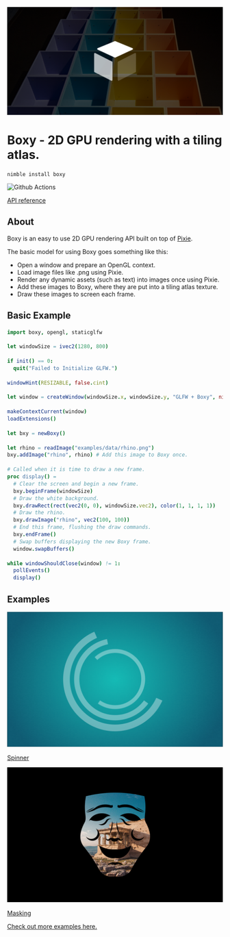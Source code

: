 <img src="docs/boxyBanner.png">

# Boxy - 2D GPU rendering with a tiling atlas.

`nimble install boxy`

![Github Actions](https://github.com/treeform/boxy/workflows/Github%20Actions/badge.svg)

[API reference](https://nimdocs.com/treeform/boxy)

## About

Boxy is an easy to use 2D GPU rendering API built on top of [Pixie](https://github.com/treeform/pixie).

The basic model for using Boxy goes something like this:

* Open a window and prepare an OpenGL context.
* Load image files like .png using Pixie.
* Render any dynamic assets (such as text) into images once using Pixie.
* Add these images to Boxy, where they are put into a tiling atlas texture.
* Draw these images to screen each frame.

## Basic Example

```nim
import boxy, opengl, staticglfw

let windowSize = ivec2(1280, 800)

if init() == 0:
  quit("Failed to Initialize GLFW.")

windowHint(RESIZABLE, false.cint)

let window = createWindow(windowSize.x, windowSize.y, "GLFW + Boxy", nil, nil)

makeContextCurrent(window)
loadExtensions()

let bxy = newBoxy()

let rhino = readImage("examples/data/rhino.png")
bxy.addImage("rhino", rhino) # Add this image to Boxy once.

# Called when it is time to draw a new frame.
proc display() =
  # Clear the screen and begin a new frame.
  bxy.beginFrame(windowSize)
  # Draw the white background.
  bxy.drawRect(rect(vec2(0, 0), windowSize.vec2), color(1, 1, 1, 1))
  # Draw the rhino.
  bxy.drawImage("rhino", vec2(100, 100))
  # End this frame, flushing the draw commands.
  bxy.endFrame()
  # Swap buffers displaying the new Boxy frame.
  window.swapBuffers()

while windowShouldClose(window) != 1:
  pollEvents()
  display()
```

## Examples

<img src="docs/spinner.png">

[Spinner](https://github.com/treeform/boxy/blob/master/examples/spinner.nim)

<img src="docs/masking.png">

[Masking](https://github.com/treeform/boxy/blob/master/examples/masking.nim)

[Check out more examples here.](https://github.com/treeform/boxy/tree/master/examples)
